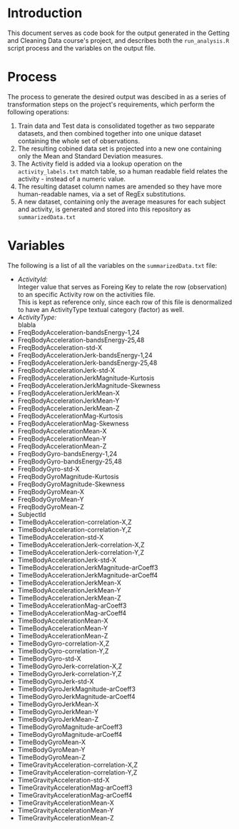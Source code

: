 # Introduction

This document serves as code book for the output generated in the Getting and Cleaning Data course's project, and describes both the `run_analysis.R` script process and the variables on the output file.

# Process

The process to generate the desired output was descibed in as a series of transformation steps on the project's requirements, which perform the following operations:

1. Train data and Test data is consolidated together as two sepparate datasets, and then combined together into one unique dataset containing the whole set of observations.
2. The resulting cobined data set is projected into a new one containing only the Mean and Standard Deviation measures.
3. The Activity field is added via a lookup operation on the `activity_labels.txt` match table, so a human readable field relates the activity - instead of a numeric value.
4. The resulting dataset column names are amended so they have more human-readable names, via a set of RegEx substitutions.
5. A new dataset, containing only the average measures for each subject and activity, is generated and stored into this repository as `summarizedData.txt`

# Variables

The following is a list of all the variables on the `summarizedData.txt` file:

* *ActivityId:*  
   Integer value that serves as Foreing Key to relate the row (observation) to an specific Activity row on the activities file.  
   This is kept as reference only, since each row of this file is denormalized to have an ActivityType textual category (factor) as well.  
* *ActivityType:*  
  blabla
* FreqBodyAcceleration-bandsEnergy-1,24
* FreqBodyAcceleration-bandsEnergy-25,48
* FreqBodyAcceleration-std-X
* FreqBodyAccelerationJerk-bandsEnergy-1,24
* FreqBodyAccelerationJerk-bandsEnergy-25,48
* FreqBodyAccelerationJerk-std-X
* FreqBodyAccelerationJerkMagnitude-Kurtosis
* FreqBodyAccelerationJerkMagnitude-Skewness
* FreqBodyAccelerationJerkMean-X
* FreqBodyAccelerationJerkMean-Y
* FreqBodyAccelerationJerkMean-Z
* FreqBodyAccelerationMag-Kurtosis
* FreqBodyAccelerationMag-Skewness
* FreqBodyAccelerationMean-X
* FreqBodyAccelerationMean-Y
* FreqBodyAccelerationMean-Z
* FreqBodyGyro-bandsEnergy-1,24
* FreqBodyGyro-bandsEnergy-25,48
* FreqBodyGyro-std-X
* FreqBodyGyroMagnitude-Kurtosis
* FreqBodyGyroMagnitude-Skewness
* FreqBodyGyroMean-X
* FreqBodyGyroMean-Y
* FreqBodyGyroMean-Z
* SubjectId
* TimeBodyAcceleration-correlation-X,Z
* TimeBodyAcceleration-correlation-Y,Z
* TimeBodyAcceleration-std-X
* TimeBodyAccelerationJerk-correlation-X,Z
* TimeBodyAccelerationJerk-correlation-Y,Z
* TimeBodyAccelerationJerk-std-X
* TimeBodyAccelerationJerkMagnitude-arCoeff3
* TimeBodyAccelerationJerkMagnitude-arCoeff4
* TimeBodyAccelerationJerkMean-X
* TimeBodyAccelerationJerkMean-Y
* TimeBodyAccelerationJerkMean-Z
* TimeBodyAccelerationMag-arCoeff3
* TimeBodyAccelerationMag-arCoeff4
* TimeBodyAccelerationMean-X
* TimeBodyAccelerationMean-Y
* TimeBodyAccelerationMean-Z
* TimeBodyGyro-correlation-X,Z
* TimeBodyGyro-correlation-Y,Z
* TimeBodyGyro-std-X
* TimeBodyGyroJerk-correlation-X,Z
* TimeBodyGyroJerk-correlation-Y,Z
* TimeBodyGyroJerk-std-X
* TimeBodyGyroJerkMagnitude-arCoeff3
* TimeBodyGyroJerkMagnitude-arCoeff4
* TimeBodyGyroJerkMean-X
* TimeBodyGyroJerkMean-Y
* TimeBodyGyroJerkMean-Z
* TimeBodyGyroMagnitude-arCoeff3
* TimeBodyGyroMagnitude-arCoeff4
* TimeBodyGyroMean-X
* TimeBodyGyroMean-Y
* TimeBodyGyroMean-Z
* TimeGravityAcceleration-correlation-X,Z
* TimeGravityAcceleration-correlation-Y,Z
* TimeGravityAcceleration-std-X
* TimeGravityAccelerationMag-arCoeff3
* TimeGravityAccelerationMag-arCoeff4
* TimeGravityAccelerationMean-X
* TimeGravityAccelerationMean-Y
* TimeGravityAccelerationMean-Z

